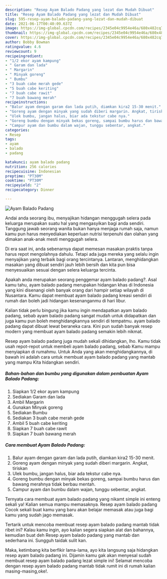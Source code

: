 ```yaml
---
description: "Resep Ayam Balado Padang yang lezat dan Mudah Dibuat"
title: "Resep Ayam Balado Padang yang lezat dan Mudah Dibuat"
slug: 595-resep-ayam-balado-padang-yang-lezat-dan-mudah-dibuat
date: 2021-06-17T00:40:09.637Z
image: https://img-global.cpcdn.com/recipes/2345e04c9954e46a/680x482cq70/ayam-balado-padang-foto-resep-utama.jpg
thumbnail: https://img-global.cpcdn.com/recipes/2345e04c9954e46a/680x482cq70/ayam-balado-padang-foto-resep-utama.jpg
cover: https://img-global.cpcdn.com/recipes/2345e04c9954e46a/680x482cq70/ayam-balado-padang-foto-resep-utama.jpg
author: Bobby Bowman
ratingvalue: 4.6
reviewcount: 9
recipeingredient:
- "1/2 ekor ayam kampung"
- " Garam dan lada"
- " Margarin"
- " Minyak goreng"
- " Bumbu"
- "3 buah cabe merah gede"
- "5 buah cabe keriting"
- "7 buah cabe rawit"
- "7 buah bawang merah"
recipeinstructions:
- "Balur ayam dengan garam dan lada putih, diamkan kira2 15-30 menit."
- "Goreng ayam dengan minyak yang sudah diberi margarin. Angkat, tiriskan"
- "Ulek bumbu, jangan halus, biar ada tekstur cabe nya."
- "Goreng bumbu dengan minyak bekas goreng, sampai bumbu harus dan bawang merahnya tidak berbau mentah."
- "Campur ayam dan bumbu dalam wajan, tunggu sebentar, angkat."
categories:
- Resep
tags:
- ayam
- balado
- padang

katakunci: ayam balado padang 
nutrition: 256 calories
recipecuisine: Indonesian
preptime: "PT30M"
cooktime: "PT30M"
recipeyield: "2"
recipecategory: Dinner

---
```



![Ayam Balado Padang](https://img-global.cpcdn.com/recipes/2345e04c9954e46a/680x482cq70/ayam-balado-padang-foto-resep-utama.jpg)

Andai anda seorang ibu, menyajikan hidangan menggugah selera pada keluarga merupakan suatu hal yang mengasyikan bagi anda sendiri. Tanggung jawab seorang  wanita bukan hanya menjaga rumah saja, namun kamu pun harus menyediakan keperluan nutrisi terpenuhi dan olahan yang dimakan anak-anak mesti menggugah selera.

Di era  saat ini, anda sebenarnya dapat memesan masakan praktis tanpa harus repot mengolahnya dahulu. Tetapi ada juga mereka yang selalu ingin menyajikan yang terbaik bagi orang tercintanya. Lantaran, menghidangkan masakan yang dibuat sendiri jauh lebih bersih dan kita pun bisa menyesuaikan sesuai dengan selera keluarga tercinta. 



Apakah anda merupakan seorang penggemar ayam balado padang?. Asal kamu tahu, ayam balado padang merupakan hidangan khas di Indonesia yang kini disenangi oleh banyak orang dari hampir setiap wilayah di Nusantara. Kamu dapat membuat ayam balado padang kreasi sendiri di rumah dan boleh jadi hidangan kesenanganmu di hari libur.

Kalian tidak perlu bingung jika kamu ingin mendapatkan ayam balado padang, sebab ayam balado padang sangat mudah untuk didapatkan dan juga kamu pun boleh menghidangkannya sendiri di tempatmu. ayam balado padang dapat dibuat lewat beraneka cara. Kini pun sudah banyak resep modern yang membuat ayam balado padang semakin lebih nikmat.

Resep ayam balado padang juga mudah sekali dihidangkan, lho. Kamu tidak usah repot-repot untuk membeli ayam balado padang, sebab Kamu mampu menyiapkan di rumahmu. Untuk Anda yang akan menghidangkannya, di bawah ini adalah cara untuk membuat ayam balado padang yang mantab yang mampu Kita hidangkan sendiri.

<!--inarticleads1-->

##### Bahan-bahan dan bumbu yang digunakan dalam pembuatan Ayam Balado Padang:

1. Siapkan 1/2 ekor ayam kampung
1. Sediakan  Garam dan lada
1. Ambil  Margarin
1. Gunakan  Minyak goreng
1. Sediakan  Bumbu
1. Sediakan 3 buah cabe merah gede
1. Ambil 5 buah cabe keriting
1. Siapkan 7 buah cabe rawit
1. Siapkan 7 buah bawang merah




<!--inarticleads2-->

##### Cara membuat Ayam Balado Padang:

1. Balur ayam dengan garam dan lada putih, diamkan kira2 15-30 menit.
1. Goreng ayam dengan minyak yang sudah diberi margarin. Angkat, tiriskan
1. Ulek bumbu, jangan halus, biar ada tekstur cabe nya.
1. Goreng bumbu dengan minyak bekas goreng, sampai bumbu harus dan bawang merahnya tidak berbau mentah.
1. Campur ayam dan bumbu dalam wajan, tunggu sebentar, angkat.




Ternyata cara membuat ayam balado padang yang nikamt simple ini enteng sekali ya! Kalian semua mampu memasaknya. Resep ayam balado padang Cocok sekali buat kamu yang baru akan belajar memasak atau juga bagi kamu yang sudah jago memasak.

Tertarik untuk mencoba membuat resep ayam balado padang mantab tidak ribet ini? Kalau kamu ingin, ayo kalian segera siapkan alat dan bahannya, kemudian buat deh Resep ayam balado padang yang mantab dan sederhana ini. Sungguh taidak sulit kan. 

Maka, ketimbang kita berfikir lama-lama, ayo kita langsung saja hidangkan resep ayam balado padang ini. Dijamin kamu gak akan menyesal sudah membuat resep ayam balado padang lezat simple ini! Selamat mencoba dengan resep ayam balado padang mantab tidak rumit ini di rumah kalian masing-masing,oke!.

